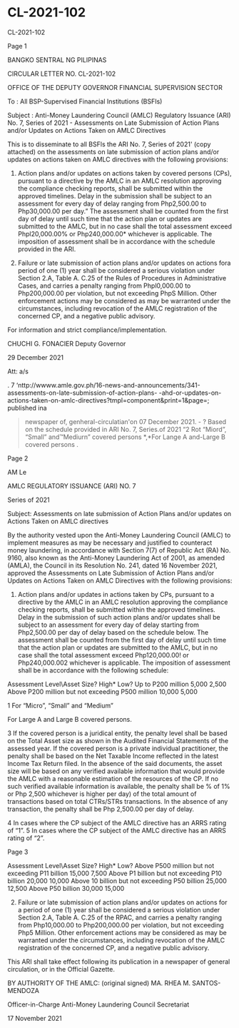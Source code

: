 # CL-2021-102

CL-2021-102

Page 1

BANGKO SENTRAL NG PILIPINAS

CIRCULAR LETTER NO. CL-2021-102

OFFICE OF THE DEPUTY GOVERNOR FINANCIAL SUPERVISION SECTOR

To : All BSP-Supervised Financial Institutions (BSFIs)

Subject : Anti-Money Laundering Council (AMLC) Regulatory Issuance (ARI) No. 7, Series of 2021 - Assessments on Late Submission of Action Plans and/or Updates on Actions Taken on AMLC Directives

This is to disseminate to all BSFls the ARI No. 7, Series of 2021' (copy attached) on the assessments on late submission of action plans and/or updates on actions taken on AMLC directives with the following provisions:

1. Action plans and/or updates on actions taken by covered persons (CPs), pursuant to a directive by the AMLC in an AMLC resolution approving the compliance checking reports, shall be submitted within the approved timelines. Delay in the submission shall be subject to an assessment for every day of delay ranging from Php2,500.00 to Php30,000.00 per day.” The assessment shall be counted from the first day of delay until such time that the action plan or updates are submitted to the AMLC, but in no case shall the total assessment exceed Phpl20,000.00% or Php240,000.00* whichever is applicable. The imposition of assessment shall be in accordance with the schedule provided in the ARI.

2. Failure or late submission of action plans and/or updates on actions fora period of one (1) year shall be considered a serious violation under Section 2.A, Table A. C.25 of the Rules of Procedures in Administrative Cases, and carries a penalty ranging from Phpl0,000.00 to Php200,000.00 per violation, but not exceeding PhpS Million. Other enforcement actions may be considered as may be warranted under the circumstances, including revocation of the AMLC registration of the concerned CP, and a negative public advisory.

For information and strict compliance/implementation. 

CHUCHI G. FONACIER Deputy Governor

29 December 2021

Att: a/s

. 7 ‘nttp://wwww.amle.gov.ph/16-news-and-announcements/341-assessments-on-late-submission-of-action-plans- -ahd-or-updates-on-actions-taken-on-amlc-directives?tmpl=component&print=1&page=; published ina

> newspaper of, genheral-circulatian'on 07 December 2021. - ? Based on the schedule provided in ARI No. 7, Series.of 2021 “2 Rot “Miord”, “Small” and™Mediurn” covered persons *,*For Lange A and-Large B covered persons .

Page 2

AM Le

AMLC REGULATORY ISSUANCE (ARI) NO. 7

Series of 2021

Subject: Assessments on late submission of Action Plans and/or updates on Actions Taken on AMLC directives

By the authority vested upon the Anti-Money Laundering Council (AMLC) to implement measures as may be necessary and justified to counteract money laundering, in accordance with Section 7(7) of Republic Act (RA) No. 9160, also known as the Anti-Money Laundering Act of 2001, as amended (AMLA), the Council in its Resolution No. 241, dated 16 November 2021, approved the Assessments on Late Submission of Action Plans and/or Updates on Actions Taken on AMLC Directives with the following provisions:

1) Action plans and/or updates in actions taken by CPs, pursuant to a directive by the AMLC in an AMLC resolution approving the compliance checking reports, shall be submitted within the approved timelines. Delay in the submission of such action plans and/or updates shall be subject to an assessment for every day of delay starting from Php2,500.00 per day of delay based on the schedule below. The assessment shall be counted from the first day of delay until such time that the action plan or updates are submitted to the AMLC, but in no case shall the total assessment exceed Php120,000.00! or Php240,000.002 whichever is applicable. The imposition of assessment shall be in accordance with the following schedule:

Assessment Level\Asset Size? High* Low? Up to P200 million 5,000 2,500 Above P200 million but not exceeding P500 million 10,000 5,000

1 For “Micro”, “Small” and “Medium”

For Large A and Large B covered persons.

3 If the covered person is a juridical entity, the penalty level shall be based on the Total Asset size as shown in the Audited Financial Statements of the assessed year. If the covered person is a private individual practitioner, the penalty shall be based on the Net Taxable Income reflected in the latest Income Tax Return filed. In the absence of the said documents, the asset size will be based on any verified available information that would provide the AMLC with a reasonable estimation of the resources of the CP. If no such verified available information is available, the penalty shall be % of 1% or Php 2,500 whichever is higher per day) of the total amount of transactions based on total CTRs/STRs transactions. In the absence of any transaction, the penalty shall be Php 2,500.00 per day of delay.

4 In cases where the CP subject of the AMLC directive has an ARRS rating of “1”. 5 In cases where the CP subject of the AMLC directive has an ARRS rating of “2”.

Page 3

Assessment Level\Asset Size? High* Low? Above P500 million but not exceeding P11 billion 15,000 7,500 Above P1 billion but not exceeding P10 billion 20,000 10,000 Above 10 billion but not exceeding P50 billion 25,000 12,500 Above P50 billion 30,000 15,000

2) Failure or late submission of action plans and/or updates on actions for a period of one (1) year shall be considered a serious violation under Section 2.A, Table A. C.25 of the RPAC, and carries a penalty ranging from Php10,000.00 to Php200,000.00 per violation, but not exceeding Php5 Million. Other enforcement actions may be considered as may be warranted under the circumstances, including revocation of the AMLC registration of the concerned CP, and a negative public advisory.

This ARI shall take effect following its publication in a newspaper of general circulation, or in the Official Gazette.

BY AUTHORITY OF THE AMLC: (original signed) MA. RHEA M. SANTOS-MENDOZA

Officer-in-Charge Anti-Money Laundering Council Secretariat

17 November 2021